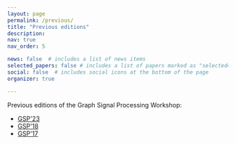 ```yaml
---
layout: page
permalink: /previous/
title: "Previous editions"
description: 
nav: true
nav_order: 5

news: false  # includes a list of news items
selected_papers: false # includes a list of papers marked as "selected={true}"
social: false  # includes social icons at the bottom of the page
organizer: true

---
```


Previous editions of the Graph Signal Processing Workshop:

+ [GSP'23](https://gspworkshop.org/2023/)
+ [GSP'18](https://gsp18.epfl.ch/)
+ [GSP'17](https://gsp17.ece.cmu.edu/about/)